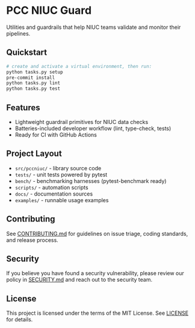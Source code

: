 # PCC NIUC Guard

Utilities and guardrails that help NIUC teams validate and monitor their pipelines.

## Quickstart

```bash
# create and activate a virtual environment, then run:
python tasks.py setup
pre-commit install
python tasks.py lint
python tasks.py test
```

## Features

- Lightweight guardrail primitives for NIUC data checks
- Batteries-included developer workflow (lint, type-check, tests)
- Ready for CI with GitHub Actions

## Project Layout

- `src/pccniuc/` - library source code
- `tests/` - unit tests powered by pytest
- `bench/` - benchmarking harnesses (pytest-benchmark ready)
- `scripts/` - automation scripts
- `docs/` - documentation sources
- `examples/` - runnable usage examples

## Contributing

See [CONTRIBUTING.md](CONTRIBUTING.md) for guidelines on issue triage, coding standards, and release process.

## Security

If you believe you have found a security vulnerability, please review our policy in [SECURITY.md](SECURITY.md) and reach out to the security team.

## License

This project is licensed under the terms of the MIT License. See [LICENSE](LICENSE) for details.
